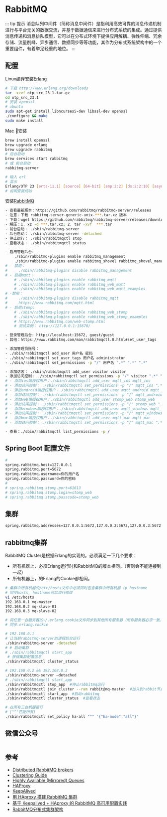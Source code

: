 # RabbitMQ

::: tip 提示
消息队列中间件（简称消息中间件）是指利用高效可靠的消息传递机制进行与平台无关的数据交流，并基于数据通信来进行分布式系统的集成。通过提供消息传递和消息排队模型，它可以在分布式环境下提供应用解耦、弹性伸缩、冗余存储、流量削峰、异步通信、数据同步等等功能，其作为分布式系统架构中的一个重要组件，有着举足轻重的地位。
:::

## 配置

Linux编译安装[Erlang](http://www.erlang.org/downloads)

``` bash
# 下载 http://www.erlang.org/downloads
tar -xzvf otp_src_23.1.tar.gz
cd otp_src_23.1
# 安装 openssl
# ubuntu
sudo apt-get install libncurses5-dev libssl-dev openssl
./configure && make
sudo make install
```

Mac 安装

```bash
brew install openssl
brew upgrade erlang
brew upgrade rabbitmq
# 后台启动
brew services start rabbitmq
# 或 前台启动
rabbitmq-server
```

``` bash
# 输入 erl
# 显示
Erlang/OTP 23 [erts-11.1] [source] [64-bit] [smp:2:2] [ds:2:2:10] [async-threads:1] [hipe]
# 说明安装成功
```

安装[RabbitMQ](https://github.com/rabbitmq/rabbitmq-server/releases)

``` bash
- 查看最新版本：https://github.com/rabbitmq/rabbitmq-server/releases
- 注意：下载 rabbitmq-server-generic-unix-***.tar.xz 版本
- 下载：wget https://github.com/rabbitmq/rabbitmq-server/releases/download/v3.8.9/rabbitmq-server-generic-unix-3.8.9.tar.xz
- 解压：1. xz -d ***.tar.xz; 2. tar -xvf  ***.tar
- 前台启动： ./sbin/rabbitmq-server
- 后台启动： ./sbin/rabbitmq-server -detached
- 停止运行： ./sbin/rabbitmqctl stop
- 查看状态： ./sbin/rabbitmqctl status

- 启用管理后台:
    ./sbin/rabbitmq-plugins enable rabbitmq_management
    ./sbin/rabbitmq-plugins enable rabbitmq_shovel rabbitmq_shovel_management
# - 禁用：
#     ./sbin/rabbitmq-plugins disable rabbitmq_management
# - 启用mqtt：  
    # ./sbin/rabbitmq-plugins enable rabbitmq_mqtt
    # ./sbin/rabbitmq-plugins enable rabbitmq_web_mqtt
    # ./sbin/rabbitmq-plugins enable rabbitmq_web_mqtt_examples
# -禁用：
#     ./sbin/rabbitmq-plugins disable rabbitmq_mqtt
#     https://www.rabbitmq.com/mqtt.html
# - 启用stomp:
    # ./sbin/rabbitmq-plugins enable rabbitmq_web_stomp
    # ./sbin/rabbitmq-plugins enable rabbitmq_web_stomp_examples
    # https://www.rabbitmq.com/web-stomp.html
    # 测试实例： http://127.0.0.1:15670/

- 登录管理后台: http://localhost:15672, guest/guest
- 其他：https://www.rabbitmq.com/man/rabbitmqctl.8.html#set_user_tags

- 添加管理员账号：
- ./sbin/rabbitmqctl add_user 用户名 密码
- ./sbin/rabbitmqctl set_user_tags 用户名 administrator
- ./sbin/rabbitmqctl set_permissions -p "/" 用户名 ".*" ".*" ".*"

- 添加访客： ./sbin/rabbitmqctl add_user visitor visitor
- 添加访问控制： ./sbin/rabbitmqctl set_permissions -p "/" visitor ".*" ".*" ".*"
# - 添加ios端授权用户：./sbin/rabbitmqctl add_user mqtt_ios mqtt_ios
# - 添加访问控制： ./sbin/rabbitmqctl set_permissions -p "/" mqtt_ios ".*" ".*" ".*"
# - 添加android端授权用户：./sbin/rabbitmqctl add_user mqtt_android mqtt_android
# - 添加访问控制： ./sbin/rabbitmqctl set_permissions -p "/" mqtt_android ".*" ".*" ".*"
# - 添加web端授权用户：./sbin/rabbitmqctl add_user stomp_web stomp_web
# - 添加访问控制： ./sbin/rabbitmqctl set_permissions -p "/" stomp_web ".*" ".*" ".*"
# - 添加windows端授权用户：./sbin/rabbitmqctl add_user mqtt_windows mqtt_windows
# - 添加访问控制： ./sbin/rabbitmqctl set_permissions -p "/" mqtt_windows ".*" ".*" ".*"
# - 添加mac端授权用户：./sbin/rabbitmqctl add_user mqtt_mac mqtt_mac
# - 添加访问控制： ./sbin/rabbitmqctl set_permissions -p "/" mqtt_mac ".*" ".*" ".*"

- 查看：./sbin/rabbitmqctl list_permissions -p /

```

<!-- 开放外网访问端口号：1883 -->

## Spring Boot 配置文件

``` bash
#
spring.rabbitmq.host=127.0.0.1
spring.rabbitmq.port=5672
spring.rabbitmq.username=你的用户名
spring.rabbitmq.password=你的密码
#
# spring.rabbitmq.stomp.port=61613
# spring.rabbitmq.stomp.login=stomp_web
# spring.rabbitmq.stomp.passcode=stomp_web
```

## 集群

``` bash
spring.rabbitmq.addresses=127.0.0.1:5672,127.0.0.2:5672,127.0.0.3:5672
```

## rabbitmq集群

RabbitMQ Cluster是根据Erlang的实现的。必须满足一下几个要求：

- 所有机器上，必须Erlang运行时和RabbitMQ的版本相同。（否则会不能连接到一起）
- 所有机器上，的Erlang的Cookie都相同。

``` bash
# 集群中所有机器的/etc/hosts文件中必须同时包含集群中所有机器 ip hostname
# 同步hosts, hostname可以自行修改
vi /etc/hosts
192.168.0.1 mq-master
192.168.0.2 mq-slave-01
192.168.0.3 mq-slave-02
```

``` bash
# 将任意一台服务器的~/.erlang.cookie文件同步到其他所有服务器（所有服务器必须一致，文件内容相同）
# 同步.erlang.cookie
```

``` bash
# 192.168.0.1
# 让当前rabbitmq-server的进程后台运行
./sbin/rabbitmq-server -detached
# # 启动集群
# ./sbin/rabbitmqctl start_app
 # 获得集群配置信息
./sbin/rabbitmqctl cluster_status
```

``` bash
# 192.168.0.2 && 192.168.0.3
./sbin/rabbitmq-server –detached
# ./sbin/rabbitmqctl start_app
./sbin/rabbitmqctl stop_app  #停止rabbitmq运行
./sbin/rabbitmqctl join_cluster --ram rabbit@mq-master  #加入到rabbit节点中，使用内存模式。
./sbin/rabbitmqctl start_app  #启动rabbitmq
./sbin/rabbitmqctl cluster_status  #查看状态
```

``` bash
# 在所有三台机器运行
# ["^"匹配所有]
./sbin/rabbitmqctl set_policy ha-all "^" '{"ha-mode":"all"}'
```

## 微信公众号

<img :src="$withBase('/image/qrcode_xiaperio_430.jpg')" style="width:250px;"/>

## 参考

- [Distributed RabbitMQ brokers](https://www.rabbitmq.com/distributed.html)
- [Clustering Guide](https://www.rabbitmq.com/clustering.html)
- [Highly Available (Mirrored) Queues](https://www.rabbitmq.com/ha.html)
- [HAProxy](http://www.haproxy.org/)
- [KeepAlived](https://www.keepalived.org/)
- [用 HAproxy 搭建 RabbitMQ 集群](https://www.cnblogs.com/tiantiandas/p/rabbitmq_haproxy.html)
- [基于 Keepalived + HAproxy 的 RabbitMQ 高可用配置实践](https://hoxis.github.io/keepalived-haproxy-rabbitmq.html)
- [RabbitMQ分布式集群架构](https://blog.csdn.net/WoogeYu/article/details/51119101)
